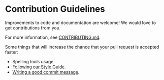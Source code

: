 <!--
    Copyright 2022-2023 TII (SSRC) and the Ghaf contributors
    SPDX-License-Identifier: CC-BY-SA-4.0
-->

# Contribution Guidelines

Improvements to code and documentation are welcome! We would love to get contributions from you.

For more information, see [CONTRIBUTING.md](https://github.com/tiiuae/ghaf/blob/main/CONTRIBUTING.md).

Some things that will increase the chance that your pull request is accepted faster:

* Spelling tools usage.
* [Following our Style Guide](https://github.com/tiiuae/ghaf/blob/main/docs/style_guide.md).
* [Writing a good commit message](https://github.com/tiiuae/ghaf/blob/main/CONTRIBUTING.md#commit-message-guidelines).
